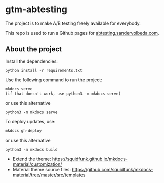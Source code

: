 # gtm-abtesting
The project is to make A/B testing freely available for everybody.

This repo is used to run a Github pages for [abtesting.sandervolbeda.com](https://abtesting.sandervolbeda.com). 

## About the project

Install the dependencies:
```
python install -r requirements.txt
```

Use the following command to run the project:
```
mkdocs serve 
(if that doesn't work, use python3 -m mkdocs serve)
```

or use this alternative

```
python3 -m mkdocs serve
```

To deploy updates, use:
```
mkdocs gh-deploy
```

or use this alternative
```
python3 -m mkdocs build
```

- Extend the theme: https://squidfunk.github.io/mkdocs-material/customization/
- Material theme source files: https://github.com/squidfunk/mkdocs-material/tree/master/src/templates